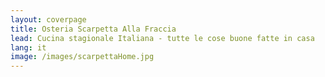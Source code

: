 ```yaml
---
layout: coverpage
title: Osteria Scarpetta Alla Fraccia
lead: Cucina stagionale Italiana - tutte le cose buone fatte in casa
lang: it
image: /images/scarpettaHome.jpg
---
```




